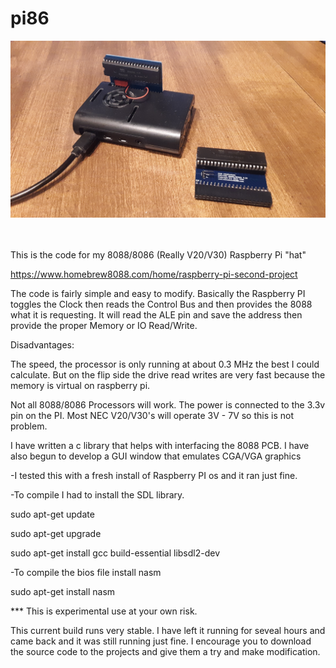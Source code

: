# pi86
![alt text](/images/20211112_105224.jpg)

\
\
This is the code for my 8088/8086 (Really V20/V30) Raspberry Pi "hat"

https://www.homebrew8088.com/home/raspberry-pi-second-project



The code is fairly simple and easy to modify. Basically the Raspberry PI toggles the Clock then reads the Control Bus and then provides the 8088 what it is requesting. It will read the ALE pin and save the address then provide the proper Memory or IO Read/Write.  

Disadvantages:  

The speed, the processor is only running at about 0.3 MHz the best I could calculate.  But on the flip side the drive read writes are very fast because the memory is virtual on raspberry pi.

Not all 8088/8086 Processors will work. The power is connected to the 3.3v pin on the PI. Most NEC V20/V30's will operate 3V - 7V so this is not problem.   



I have written a c library that helps with interfacing the 8088 PCB.  I have also begun to develop a GUI window that emulates CGA/VGA graphics 

-I tested this with a fresh install of Raspberry PI os and it ran just fine.

-To compile I had to install the SDL library.

sudo apt-get update	

sudo apt-get upgrade

sudo apt-get install gcc build-essential libsdl2-dev

-To compile the bios file install nasm 

sudo apt-get install nasm

*** This is experimental use at your own risk. 

This current build runs very stable. I have left it running for seveal hours and came back and it was still running just fine. I encourage you to download the source code to the projects and give them a try and make modification. 
